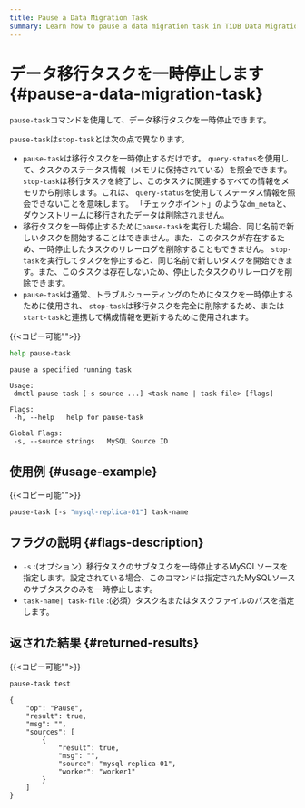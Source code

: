 ```yaml
---
title: Pause a Data Migration Task
summary: Learn how to pause a data migration task in TiDB Data Migration.
---
```


# データ移行タスクを一時停止します {#pause-a-data-migration-task}

`pause-task`コマンドを使用して、データ移行タスクを一時停止できます。

`pause-task`は`stop-task`とは次の点で異なります。

-   `pause-task`は移行タスクを一時停止するだけです。 `query-status`を使用して、タスクのステータス情報（メモリに保持されている）を照会できます。 `stop-task`は移行タスクを終了し、このタスクに関連するすべての情報をメモリから削除します。これは、 `query-status`を使用してステータス情報を照会できないことを意味します。 「チェックポイント」のような`dm_meta`と、ダウンストリームに移行されたデータは削除されません。
-   移行タスクを一時停止するために`pause-task`を実行した場合、同じ名前で新しいタスクを開始することはできません。また、このタスクが存在するため、一時停止したタスクのリレーログを削除することもできません。 `stop-task`を実行してタスクを停止すると、同じ名前で新しいタスクを開始できます。また、このタスクは存在しないため、停止したタスクのリレーログを削除できます。
-   `pause-task`は通常、トラブルシューティングのためにタスクを一時停止するために使用され、 `stop-task`は移行タスクを完全に削除するため、または`start-task`と連携して構成情報を更新するために使用されます。

{{&lt;コピー可能&quot;&quot;&gt;}}

```bash
help pause-task
```

```
pause a specified running task

Usage:
 dmctl pause-task [-s source ...] <task-name | task-file> [flags]

Flags:
 -h, --help   help for pause-task

Global Flags:
 -s, --source strings   MySQL Source ID
```

## 使用例 {#usage-example}

{{&lt;コピー可能&quot;&quot;&gt;}}

```bash
pause-task [-s "mysql-replica-01"] task-name
```

## フラグの説明 {#flags-description}

-   `-s` :(オプション）移行タスクのサブタスクを一時停止するMySQLソースを指定します。設定されている場合、このコマンドは指定されたMySQLソースのサブタスクのみを一時停止します。
-   `task-name| task-file` :(必須）タスク名またはタスクファイルのパスを指定します。

## 返された結果 {#returned-results}

{{&lt;コピー可能&quot;&quot;&gt;}}

```bash
pause-task test
```

```
{
    "op": "Pause",
    "result": true,
    "msg": "",
    "sources": [
        {
            "result": true,
            "msg": "",
            "source": "mysql-replica-01",
            "worker": "worker1"
        }
    ]
}
```
